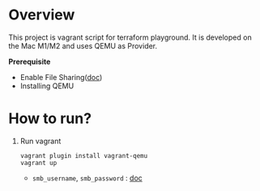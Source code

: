 # Overview
This project is vagrant script for terraform playground. It is developed on the Mac M1/M2 and uses QEMU as Provider.

**Prerequisite**
* Enable File Sharing([doc](https://developer.hashicorp.com/vagrant/docs/synced-folders/smb))
* Installing QEMU
# How to run?
1. Run vagrant
    ```shell
    vagrant plugin install vagrant-qemu
    vagrant up
    ```
    * `smb_username`, `smb_password` : [doc](https://developer.hashicorp.com/vagrant/docs/synced-folders/smb)
